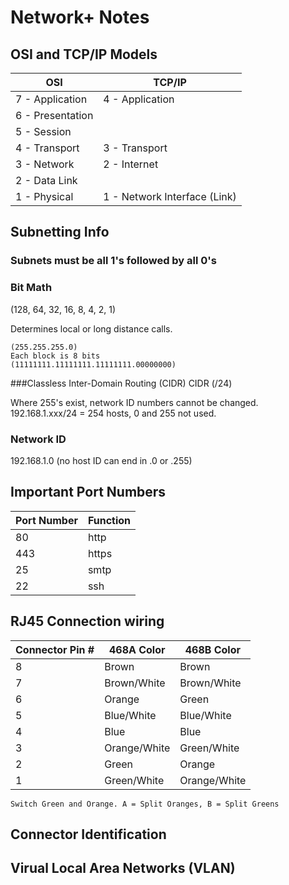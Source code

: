 # Network+ Notes

## OSI and TCP/IP Models

| OSI              | TCP/IP          |
| ---------------- |---------------- |
| 7 - Application  | 4 - Application |
| 6 - Presentation |                 |
| 5 - Session      |                 |
| 4 - Transport    | 3 - Transport   |
| 3 - Network      | 2 - Internet    |
| 2 - Data Link    |                 |
| 1 - Physical     | 1 - Network Interface (Link)|


## Subnetting Info

### Subnets must be all 1's followed by all 0's
### Bit Math
(128, 64, 32, 16, 8, 4, 2, 1)

Determines local or long distance calls.
```
(255.255.255.0)
Each block is 8 bits
(11111111.11111111.11111111.00000000)
```

###Classless Inter-Domain Routing (CIDR)
CIDR (/24)

Where 255's exist, network ID numbers cannot be changed.
192.168.1.xxx/24 = 254 hosts, 0 and 255 not used.

### Network ID
192.168.1.0
(no host ID can end in .0 or .255)


## Important Port Numbers
| Port Number | Function |
| ----------- | -------- |
|80|http|
|443|https|
|25|smtp|
|22|ssh|

## RJ45 Connection wiring

|Connector Pin #   | 468A Color       | 468B  Color     |
| ---------------- | ---------------- |---------------- |
|8|Brown|Brown|
|7|Brown/White|Brown/White|
|6|Orange|Green|
|5|Blue/White|Blue/White|
|4|Blue|Blue|
|3|Orange/White|Green/White|
|2|Green|Orange|
|1|Green/White|Orange/White|

```
Switch Green and Orange. A = Split Oranges, B = Split Greens
```


## Connector Identification

## Virual Local Area Networks (VLAN)